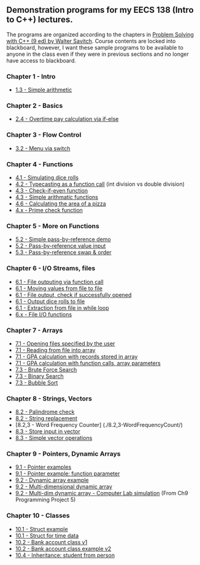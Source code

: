 ## Demonstration programs for my EECS 138 (Intro to C++) lectures.  

The programs are organized according to the chapters in 
[Problem Solving with C++ (9 ed) by Walter Savitch](http://www.pearsonhighered.com/educator/product/Problem-Solving-with-C-9E/9780133591743.page).
Course contents are locked into blackboard, however, I want these sample programs to be available to
anyone in the class even if they were in previous sections and no longer have access to blackboard.

### Chapter 1 - Intro
* [1.3 - Simple arithmetic](./1.3-SimpleCode/)

### Chapter 2 - Basics
* [2.4 - Overtime pay calculation via if-else](./2.4-OvertimePayCalculation)

### Chapter 3 - Flow Control
* [3.2 - Menu via switch](./3.2-MenuDemo/)

### Chapter 4 - Functions
* [4.1 - Simulating dice rolls](./4.1-RandomNumbers/)
* [4.2 - Typecasting as a function call](./4.2-typeCasting/) (int division vs double division)
* [4.3 - Check-if-even function](./4.3-EvenCheckFunction/)
* [4.3 - Simple arithmatic functions](./4.3-simpleFunction/)
* [4.6 - Calculating the area of a pizza](./4.6-PizzaUnitArea/)
* [4.x - Prime check function](4.x-primeCheck)

### Chapter 5 - More on Functions
* [5.2 - Simple pass-by-reference demo](./5.2-PassByReferanceV1/)
* [5.2 - Pass-by-reference value input](./5.2-PassByReferanceV2/)
* [5.3 - Pass-by-reference swap & order](./5.3-SwapAndOrder/)

### Chapter 6 - I/O Streams, files
* [6.1 - File outputing via function call](./6.1-FileInput/)
* [6.1 - Moving values from file to file](./6.1-fileIO/)
* [6.1 - File output, check if successfully opened](./6.1-FileOutput/)
* [6.1 - Output dice rolls to file](./6.1-FileOutputDiceRoll/)
* [6.1 - Extraction from file in while loop](./6.1-ReadingFromFile/)
* [6.x - File I/O functions](./6.x-FileIOFunctions/)

### Chapter 7 - Arrays
* [7.1 - Opening files specified by the user](./7.1-OpeningUserSpecifiedFilenames/)
* [7.1 - Reading from file into array](./7.1-ReadFileToArray/)
* [7.1 - GPA calculation with records stored in array](./7.1-GPAs/)
* [7.1 - GPA calculation with function calls, array parameters](./7.1-GPAs_functions/)
* [7.3 - Brute Force Search](./7.3-BruteForceSearch/)
* [7.3 - Binary Search](./7.3-BinarySearch/)
* [7.3 - Bubble Sort](./7.3-BubbleSort/)

### Chapter 8 - Strings, Vectors
* [8.2 - Palindrome check](./8.2-PalindromeCheck/)
* [8.2 - String replacement](./8.2-StringReplacement/)
* [8.2,3 - Word Frequency Counter] (./8.2,3-WordFrequencyCount/)
* [8.3 - Store input in vector](./8.3-GetInputIntoVector/)
* [8.3 - Simple vector operations](./8.3-SimpleVectorOps/)

### Chapter 9 - Pointers, Dynamic Arrays
* [9.1 - Pointer examples](./9.1-PointerExamples/)
* [9.1 - Pointer example: function parameter](./9.1-PointerExampleFunction/)
* [9.2 - Dynamic array example](./9.2-DynamicArrayExample/)
* [9.2 - Multi-dimensional dynamic array](./9.2-MultidimensionalDynamicArray/)
* [9.2 - Multi-dim dynamic array - Computer Lab simulation](./9.2-DynamicArrayComputerLabSim/) (From Ch9 Programming Project 5)

### Chapter 10 - Classes
* [10.1 - Struct example](./10.1-Structure/)
* [10.1 - Struct for time data](./10.1-TimeCalculator/)
* [10.2 - Bank account class v1](./10.2-ClassExample/)
* [10.2 - Bank account class example v2](./10.2-BankingClassExampleV2/)
* [10.4 - Inheritance: student from person](./10.4-ClassInheritance/)